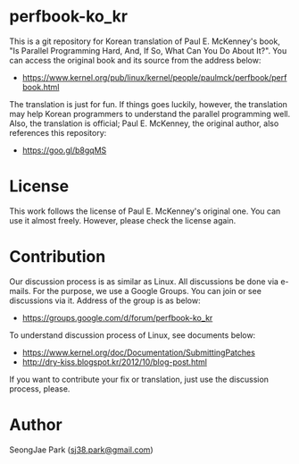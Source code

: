 perfbook-ko_kr
==============

This is a git repository for Korean translation of Paul E. McKenney's book, "Is
Parallel Programming Hard, And, If So, What Can You Do About It?".
You can access the original book and its source from the address below:
- https://www.kernel.org/pub/linux/kernel/people/paulmck/perfbook/perfbook.html

The translation is just for fun.
If things goes luckily, however, the translation may help Korean programmers to
understand the parallel programming well.
Also, the translation is official; Paul E. McKenney, the original author, also
references this repository:
- https://goo.gl/b8gqMS


License
=======

This work follows the license of Paul E. McKenney's original one.
You can use it almost freely.
However, please check the license again.


Contribution
============

Our discussion process is as similar as Linux.
All discussions be done via e-mails.
For the purpose, we use a Google Groups.
You can join or see discussions via it.
Address of the group is as below:
- https://groups.google.com/d/forum/perfbook-ko_kr

To understand discussion process of Linux, see documents below:
- https://www.kernel.org/doc/Documentation/SubmittingPatches
- http://dry-kiss.blogspot.kr/2012/10/blog-post.html

If you want to contribute your fix or translation, just use the discussion
process, please.


Author
======

SeongJae Park (sj38.park@gmail.com)
